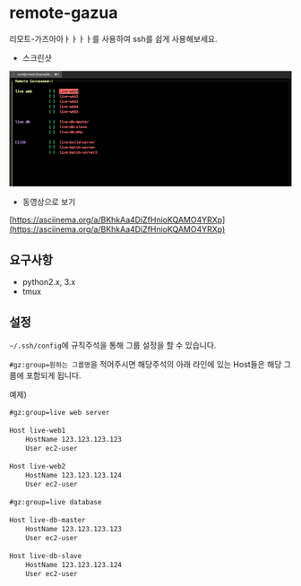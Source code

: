 # remote-gazua

리모트-가즈아아ㅏㅏㅏㅏ를 사용하여 ssh를 쉽게 사용해보세요.

- 스크린샷

![screenshot](./image/screenshot.png) 

- 동영상으로 보기

[https://asciinema.org/a/BKhkAa4DiZfHnioKQAMO4YRXp](https://asciinema.org/a/BKhkAa4DiZfHnioKQAMO4YRXp)

## 요구사항

- python2.x, 3.x
- tmux

## 설정

`~/.ssh/config`에 규칙주석을 통해 그룹 설정을 할 수 있습니다.

`#gz:group=원하는 그룹명`을 적어주시면 해당주석의 아래 라인에 있는 Host들은 해당 그룹에 포함되게 됩니다.

예제)

```
#gz:group=live web server

Host live-web1
    HostName 123.123.123.123
    User ec2-user

Host live-web2
    HostName 123.123.123.124
    User ec2-user

#gz:group=live database

Host live-db-master
    HostName 123.123.123.123
    User ec2-user

Host live-db-slave
    HostName 123.123.123.124
    User ec2-user

```
